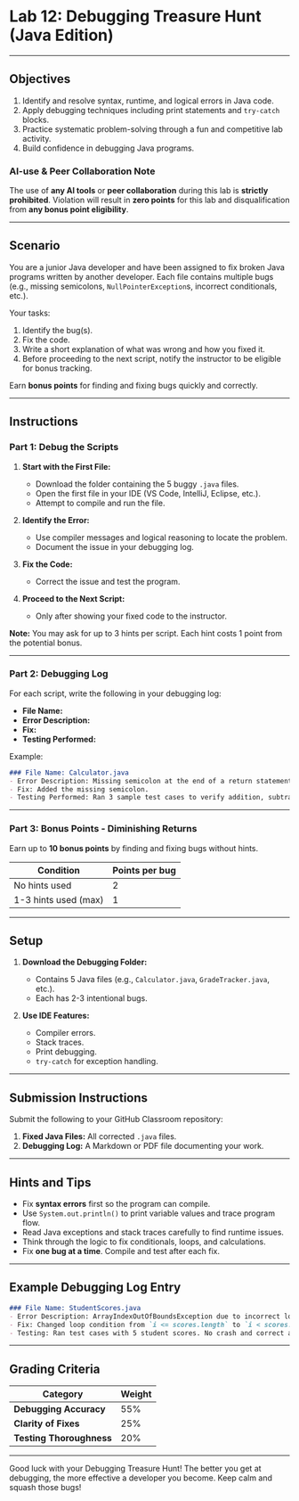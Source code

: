 # **Lab 12: Debugging Treasure Hunt (Java Edition)**

---

## **Objectives**
1. Identify and resolve syntax, runtime, and logical errors in Java code.
2. Apply debugging techniques including print statements and `try-catch` blocks.
3. Practice systematic problem-solving through a fun and competitive lab activity.
4. Build confidence in debugging Java programs.

### **AI-use & Peer Collaboration Note**
The use of **any AI tools** or **peer collaboration** during this lab is **strictly prohibited**. Violation will result in **zero points** for this lab and disqualification from **any bonus point eligibility**.

---

## **Scenario**
You are a junior Java developer and have been assigned to fix broken Java programs written by another developer. Each file contains multiple bugs (e.g., missing semicolons, `NullPointerException`s, incorrect conditionals, etc.).

Your tasks:
1. Identify the bug(s).
2. Fix the code.
3. Write a short explanation of what was wrong and how you fixed it.
4. Before proceeding to the next script, notify the instructor to be eligible for bonus tracking.

Earn **bonus points** for finding and fixing bugs quickly and correctly. 

---

## **Instructions**

### **Part 1: Debug the Scripts**
1. **Start with the First File:**
   - Download the folder containing the 5 buggy `.java` files.
   - Open the first file in your IDE (VS Code, IntelliJ, Eclipse, etc.).
   - Attempt to compile and run the file.

2. **Identify the Error:**
   - Use compiler messages and logical reasoning to locate the problem.
   - Document the issue in your debugging log.

3. **Fix the Code:**
   - Correct the issue and test the program.

4. **Proceed to the Next Script:**
   - Only after showing your fixed code to the instructor.

**Note:** You may ask for up to 3 hints per script. Each hint costs 1 point from the potential bonus.

---

### **Part 2: Debugging Log**
For each script, write the following in your debugging log:
- **File Name:**
- **Error Description:**
- **Fix:**
- **Testing Performed:**

Example:
```markdown
### File Name: Calculator.java
- Error Description: Missing semicolon at the end of a return statement.
- Fix: Added the missing semicolon.
- Testing Performed: Ran 3 sample test cases to verify addition, subtraction, and division.
```

---

### **Part 3: Bonus Points - Diminishing Returns**
Earn up to **10 bonus points** by finding and fixing bugs without hints.

| Condition                 | Points per bug |
|--------------------------|----------------|
| No hints used            | 2              |
| 1-3 hints used (max)     | 1              |

---

## **Setup**
1. **Download the Debugging Folder:**
   - Contains 5 Java files (e.g., `Calculator.java`, `GradeTracker.java`, etc.).
   - Each has 2-3 intentional bugs.

2. **Use IDE Features:**
   - Compiler errors.
   - Stack traces.
   - Print debugging.
   - `try-catch` for exception handling.

---

## **Submission Instructions**
Submit the following to your GitHub Classroom repository:
1. **Fixed Java Files:** All corrected `.java` files.
2. **Debugging Log:** A Markdown or PDF file documenting your work.

---

## **Hints and Tips**
- Fix **syntax errors** first so the program can compile.
- Use `System.out.println()` to print variable values and trace program flow.
- Read Java exceptions and stack traces carefully to find runtime issues.
- Think through the logic to fix conditionals, loops, and calculations.
- Fix **one bug at a time**. Compile and test after each fix.

---

## **Example Debugging Log Entry**
```markdown
### File Name: StudentScores.java
- Error Description: ArrayIndexOutOfBoundsException due to incorrect loop condition.
- Fix: Changed loop condition from `i <= scores.length` to `i < scores.length`.
- Testing: Ran test cases with 5 student scores. No crash and correct average displayed.
```

---

## **Grading Criteria**
| **Category**             | **Weight** |
|--------------------------|------------|
| **Debugging Accuracy**   | 55%        |
| **Clarity of Fixes**     | 25%        |
| **Testing Thoroughness** | 20%        |

---

Good luck with your Debugging Treasure Hunt! The better you get at debugging, the more effective a developer you become. Keep calm and squash those bugs!